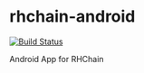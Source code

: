 # rhchain-android

[![Build Status](https://travis-ci.org/sqli-nantes/rhchain-android.svg?branch=master)](https://travis-ci.org/sqli-nantes/rhchain-android)

Android App for RHChain

